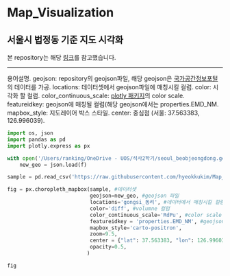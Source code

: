 # Map_Visualization
## 서울시 법정동 기준 지도 시각화


본 repository는 해당 [링크](https://github.com/raqoon886/Local_HangJeongDong/blob/master/README.md)를 참고했습니다.
 

____
용어설명. 
geojson: repository의 geojson파일, 해당 geojson은 [국가공간정보포털](http://data.nsdi.go.kr/dataset)의 데이터를 가공. 
locations: 데이터셋에서 geojson파일에 매칭시킬 컬럼. 
color: 시각화 할 컬럼. 
color_continuous_scale: [plotly 패키지](http://data.nsdi.go.kr/dataset)의 color scale. 
featureidkey: geojson에 매칭될 컬럼(해당 geojson에서는 properties.EMD_NM. 
mapbox_style: 지도레이어 박스 스타일. 
center: 중심점 (서울: 37.563383, 126.996039). 

```python
import os, json
import pandas as pd
import plotly.express as px

with open('/Users/ranking/OneDrive - UOS/석사2학기/seoul_beobjeongdong.geojson','r') as f:
    new_geo = json.load(f)

sample = pd.read_csv('https://raw.githubusercontent.com/hyeokkukim/Map_Visualization/main/sample.csv')

fig = px.choropleth_mapbox(sample, #데이터셋
                           geojson=new_geo, #geojson 파일
                           locations='gongsi_동리', #데이터에서 매칭시킬 컬럼 지정
                           color='diff', #volumne 컬럼
                           color_continuous_scale='RdPu', #color scale
                           featureidkey = 'properties.EMD_NM', #geojson에서 매칭시킬 컬럼 지정
                           mapbox_style='carto-positron',
                           zoom=9.5,
                           center = {"lat": 37.563383, "lon": 126.996039}, #중심점 = 서울
                           opacity=0.5,
                          )

fig
```
